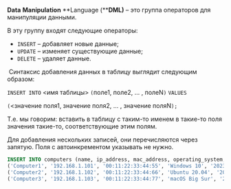 **Data** **Manipulation** **Language (****DML)** – это группа операторов для манипуляции данными.

В эту группу входят следующие операторы:

- `INSERT` – добавляет новые данные;
- `UPDATE` – изменяет существующие данные;
- `DELETE` – удаляет данные.

 Синтаксис добавления данных в таблицу выглядит следующим образом:

`INSERT INTO` <имя таблицы> `(`поле1, поле2, ... , полеN`)` `VALUES`

`(`<значение поля1, значение поля2, ... , значение поляN`);`

Т.е. мы говорим: вставить в таблицу с таким-то именем в такие-то поля значения такие-то, соответствующие этим полям.

Для добавления нескольких записей, они перечисляются через запятую. Поля с автоинкрементом указывать не нужно.

```sql
INSERT INTO computers (name, ip_address, mac_address, operating_system, last_seen) VALUES
('Computer1', '192.168.1.101', '00:11:22:33:44:55', 'Windows 10', '2023-03-15 10:30:00'),
('Computer2', '192.168.1.102', '00:11:22:33:44:66', 'Ubuntu 20.04', '2023-03-15 14:45:00'),
('Computer3', '192.168.1.103', '00:11:22:33:44:77', 'macOS Big Sur', '2023-03-15 09:15:00');
```